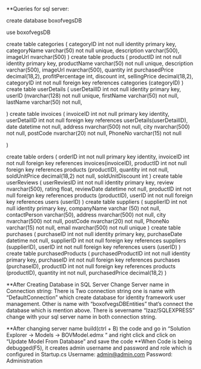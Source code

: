 
**Queries for sql server:

create database boxofvegsDB

use boxofvegsDB

create table categories
(
  categoryID int not null identity primary key,
  categoryName varchar(50) not null unique,
  description varchar(500),
  imageUrl nvarchar(500)
)
create table products
(
  productID int not null identity primary key,
  productName varchar(50) not null unique,
  description varchar(500),
  imageUrl nvarchar(500),
  quantity int
  purchasedPrice decimal(18,2),
  profitPercentage int,
  discount int,
  sellingPrice decimal(18,2),
  categoryID int not null foreign key references categories (categoryID)
)
create table userDetails
(
  userDetailID int not null identity primary key,
  userID (nvarchar(128) not null unique,
  firstName varchar(50) not null,
  lastName varchar(50) not null,

)
create table invoices
(
invoiceID int not null primary key identity,
userDetailID int not null foreign key references userDetails(userDetailID),
date datetime not null,
address nvarchar(500) not null,
city nvarchar(500) not null,
postCode nvarchar(20) not null,
PhoneNo varchar(15) not null

)

create table orders
(
orderID int not null primary key identity,
invoiceID int not null foreign key references invoices(invoiceID),
productID int not null foreign key references products (productID),
quantity int not null,
soldUnitPrice decimal(18,2) not null,
soldUnitDiscount int
) 
create table userReviews
(
	userReviesID int not null identity primary key,
	review nvarchar(500),
	rating float,
	reviewDate datetime not null,
	productID int not null foreign key references products (productID),
	userID int not null foreign key references users (userID)
)
create table suppliers
(
	supplierID int not null identity primary key,
	companyName varchar (50) not null,
	contactPerson varchar(50),
	address nvarchar(500) not null,
	city nvarchar(500) not null,
    postCode nvarchar(20) not null,
    PhoneNo varchar(15) not null,
	email nvarchar(500) not null unique
)
create table purchases
(
	purchaseID int not null identity primary key,
	purchaseDate datetime not null,
	supplierID int not null foreign key references suppliers (supplierID),
	userID int not null foreign key references users (userID)
)
create table purchasedProducts
(
	purchasedProductID int not null identity primary key,
	purchaseID int not null foreign key references purchases (purchaseID),
	productID int not null foreign key references products (productID),
	quantity int not null,
	purchasedPrice decimal(18,2)
)


**After Creating Database in SQL Server Change Server name in Connection string:
There is Two connection string one is name with “DefaultConnection” which create database for identity framework user management.
Other is name with “boxofvegsDBEntities” that’s connect the database which is mention above.
There is severname “Izaz/SQLEXPRESS” change with your sql server name in both connection string.
<connectionStrings>
    <add name="DefaultConnection" connectionString="Data Source=Izaz\SQLEXPRESS;initial catalog=boxofvegsDB;Integrated Security=True" providerName="System.Data.SqlClient" />
    <add name="boxofvegsDBEntities" connectionString="metadata=res://*/Models.BOVModel.csdl|res://*/Models.BOVModel.ssdl|res://*/Models.BOVModel.msl;provider=System.Data.SqlClient;provider connection string=&quot;data source=Izaz\SQLEXPRESS;initial catalog=boxofvegsDB;integrated security=True;MultipleActiveResultSets=True;App=EntityFramework&quot;" providerName="System.Data.EntityClient" />
</connectionStrings>

**After changing server name build(ctrl + B) the code and go in “Solution Explorer -> Models -> BOVModel.edmx “ and right click and click on “Update Model From Database” and save the code 
**When Code is being debugged(F5), it creates admin username and password and role which is configured in Startup.cs
Username: admin@admin.com
Password: Administration

